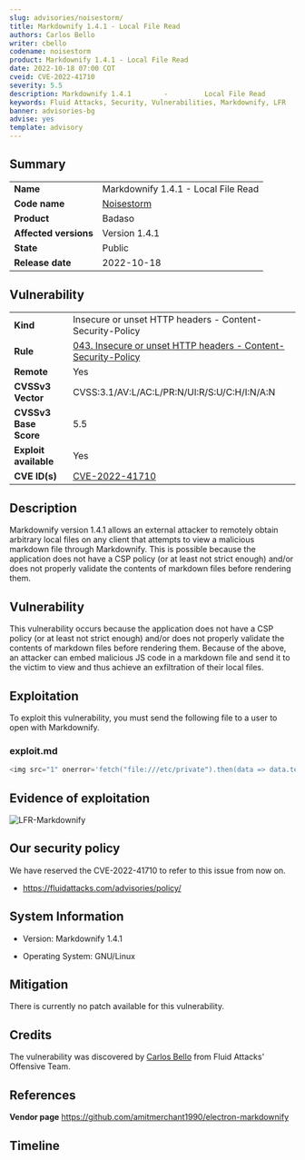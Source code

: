 ```yaml
---
slug: advisories/noisestorm/
title: Markdownify 1.4.1 - Local File Read
authors: Carlos Bello
writer: cbello
codename: noisestorm
product: Markdownify 1.4.1 - Local File Read
date: 2022-10-18 07:00 COT
cveid: CVE-2022-41710
severity: 5.5
description: Markdownify 1.4.1        -         Local File Read
keywords: Fluid Attacks, Security, Vulnerabilities, Markdownify, LFR
banner: advisories-bg
advise: yes
template: advisory
---
```


## Summary

|                       |                                                                    |
| --------------------- | -------------------------------------------------------------------|
| **Name**              | Markdownify 1.4.1 - Local File Read                                |
| **Code name**         | [Noisestorm](https://en.wikipedia.org/wiki/Noisestorm)             |
| **Product**           | Badaso                                                             |
| **Affected versions** | Version 1.4.1                                                      |
| **State**             | Public                                                             |
| **Release date**      | 2022-10-18                                                         |

## Vulnerability

|                       |                                                                                                                             |
| --------------------- | ----------------------------------------------------------------------------------------------------------------------------|
| **Kind**              | Insecure or unset HTTP headers - Content-Security-Policy                                                                                                                               |
| **Rule**              | [043. Insecure or unset HTTP headers - Content-Security-Policy](https://docs.fluidattacks.com/criteria/vulnerabilities/043)                                                                                                                                                  |
| **Remote**            | Yes                                                                                                                         |
| **CVSSv3 Vector**     | CVSS:3.1/AV:L/AC:L/PR:N/UI:R/S:U/C:H/I:N/A:N                                                                                |
| **CVSSv3 Base Score** | 5.5                                                                                                                         |
| **Exploit available** | Yes                                                                                                                         |
| **CVE ID(s)**         | [CVE-2022-41710](https://cve.mitre.org/cgi-bin/cvename.cgi?name=CVE-2022-41710)                                             |

## Description

Markdownify version 1.4.1 allows an external attacker to remotely
obtain arbitrary local files on any client that attempts to view a
malicious markdown file through Markdownify. This is possible because
the application does not have a CSP policy (or at least not strict enough)
and/or does not properly validate the contents of markdown files before
rendering them.

## Vulnerability

This vulnerability occurs because the application does not have a CSP
policy (or at least not strict enough) and/or does not properly validate
the contents of markdown files before rendering them.  Because of the
above, an attacker can embed malicious JS code in a markdown file and
send it to the victim to view and thus achieve an exfiltration of their
local files.

## Exploitation

To exploit this vulnerability, you must send the following file to a user
to open with Markdownify.

### exploit.md

```php
<img src="1" onerror='fetch("file:///etc/private").then(data => data.text()).then(leak => alert(leak));'/>
```

## Evidence of exploitation

![LFR-Markdownify](https://user-images.githubusercontent.com/51862990/196567814-83f3f413-a16c-4993-8157-ab44906c86d3.gif)

## Our security policy

We have reserved the CVE-2022-41710 to refer to this issue from now on.

* https://fluidattacks.com/advisories/policy/

## System Information

* Version: Markdownify 1.4.1

* Operating System: GNU/Linux

## Mitigation

There is currently no patch available for this vulnerability.

## Credits

The vulnerability was discovered by [Carlos
Bello](https://www.linkedin.com/in/carlos-andres-bello) from Fluid Attacks'
Offensive Team.

## References

**Vendor page** <https://github.com/amitmerchant1990/electron-markdownify>

## Timeline

<time-lapse
  discovered="2022-09-28"
  contacted="2022-09-28"
  replied="2022-09-28"
  confirmed=""
  patched=""
  disclosure="2022-10-18">
</time-lapse>
